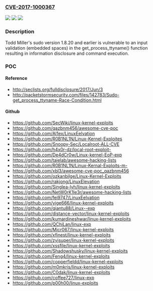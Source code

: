 ### [CVE-2017-1000367](https://cve.mitre.org/cgi-bin/cvename.cgi?name=CVE-2017-1000367)
![](https://img.shields.io/static/v1?label=Product&message=n%2Fa&color=blue)
![](https://img.shields.io/static/v1?label=Version&message=n%2Fa&color=blue)
![](https://img.shields.io/static/v1?label=Vulnerability&message=n%2Fa&color=brighgreen)

### Description

Todd Miller's sudo version 1.8.20 and earlier is vulnerable to an input validation (embedded spaces) in the get_process_ttyname() function resulting in information disclosure and command execution.

### POC

#### Reference
- http://seclists.org/fulldisclosure/2017/Jun/3
- http://packetstormsecurity.com/files/142783/Sudo-get_process_ttyname-Race-Condition.html

#### Github
- https://github.com/SecWiki/linux-kernel-exploits
- https://github.com/qazbnm456/awesome-cve-poc
- https://github.com/Al1ex/LinuxEelvation
- https://github.com/R0B1NL1N/Linux-Kernel-Exploites
- https://github.com/Snoopy-Sec/Localroot-ALL-CVE
- https://github.com/h4x0r-dz/local-root-exploit-
- https://github.com/De4dCr0w/Linux-kernel-EoP-exp
- https://github.com/taielab/awesome-hacking-lists
- https://github.com/R0B1NL1N/Linux-Kernal-Exploits-m-
- https://github.com/xbl3/awesome-cve-poc_qazbnm456
- https://github.com/ozkanbilge/Linux-Kernel-Exploits
- https://github.com/rakjong/LinuxElevation
- https://github.com/Singlea-lyh/linux-kernel-exploits
- https://github.com/NetW0rK1le3r/awesome-hacking-lists
- https://github.com/fei9747/LinuxEelvation
- https://github.com/yige666/linux-kernel-exploits
- https://github.com/qiantu88/Linux--exp
- https://github.com/distance-vector/linux-kernel-exploits
- https://github.com/kumardineshwar/linux-kernel-exploits
- https://github.com/QChiLan/linux-exp
- https://github.com/Micr067/linux-kernel-exploits
- https://github.com/xfinest/linux-kernel-exploits
- https://github.com/zyjsuper/linux-kernel-exploits
- https://github.com/xssfile/linux-kernel-exploits
- https://github.com/Shadowshusky/linux-kernel-exploits
- https://github.com/Feng4/linux-kernel-exploits
- https://github.com/copperfieldd/linux-kernel-exploits
- https://github.com/m0mkris/linux-kernel-exploits
- https://github.com/C0dak/linux-kernel-exploits
- https://github.com/coffee727/linux-exp
- https://github.com/p00h00/linux-exploits

